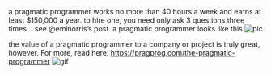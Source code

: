 a pragmatic programmer works no more than 40 hours a week and earns at least $150,000 a year.
to hire one, you need only ask 3 questions three times… see @eminorris’s post.
a pragmatic programmer looks like this
![pic](http://www.developermemes.com/wp-content/uploads/2014/09/Web-Developer-With-A-Job-Web-Developer-Without-A-Job-Meme.jpg)

the value of a pragmatic programmer to a company or project is truly great, however.
For more, read here: https://pragprog.com/the-pragmatic-programmer
![gif](http://media.giphy.com/media/ZVik7pBtu9dNS/giphy.gif)
